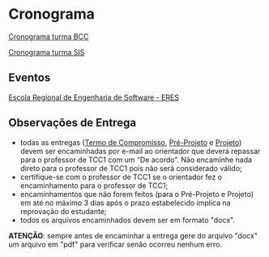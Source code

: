 # Cronograma

[Cronograma turma BCC](cronograma_BCC.md "Cronograma turma BCC")  

[Cronograma turma SIS](cronograma_SIS.md "Cronograma turma SIS")  

## Eventos  

[Escola Regional de Engenharia de Software - ERES](https://eres-sbc-br.github.io/eres2022/ "Escola Regional de Engenharia de Software - ERES")  

<!-- [Semana Acadêmica: BCC e SIS](https://github.com/dalton-reis/disciplinaIpMat/tree/main/SemanaAcademica "Semana Acadêmica: BCC e SIS")  -->
<!-- [SEMINCO: BCC e SIS](<> "SEMINCO: BCC e SIS")  -->

## Observações de Entrega  

- todas as entregas ([Termo de Compromisso](Aulas/aula01Anotacoes.md#termo-de-compromisso "Termo de Compromisso"), [Pré-Projeto](Aulas/aula02Anotacoes.md#modelos-projetos "Pré-Projeto") e [Projeto](Aulas/aula02Anotacoes.md#modelos-projetos "Projeto")) devem ser encaminhadas por e-mail ao orientador que deverá repassar para o professor de TCC1 com um “De acordo”. Não encaminhe nada direto para o professor de TCC1 pois não será considerado válido;  
- certifique-se com o professor de TCC1 se o orientador fez o encaminhamento para o professor de TCC1;  
- encaminhamentos que não forem feitos (para o Pré-Projeto e Projeto) em até no máximo 3 dias após o prazo estabelecido implica na reprovação do estudante;  
- todos os arquivos encaminhados devem ser em formato "docx".  

**ATENÇÃO**: sempre antes de encaminhar a entrega gere do arquivo "docx" um arquivo em "pdf" para verificar senão ocorreu nenhum erro.  
